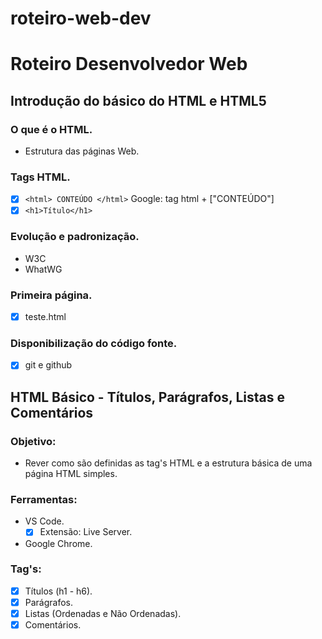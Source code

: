 # roteiro-web-dev
# Roteiro Desenvolvedor Web

## Introdução do básico do HTML e HTML5

### O que é o HTML.
* Estrutura das páginas Web.
### Tags HTML.
-[x] `<html> CONTEÚDO </html>`
    Google: tag html + ["CONTEÚDO"]
-[x] `<h1>Título</h1>`
### Evolução e padronização.
* W3C
* WhatWG
### Primeira página.
- [x] teste.html
### Disponibilização do código fonte.
- [x] git e github


## HTML Básico - Títulos, Parágrafos, Listas e Comentários

### Objetivo:
* Rever como são definidas as tag's HTML e a estrutura básica de uma página HTML simples.

### Ferramentas:
* VS Code.
  - [x] Extensão: Live Server.
* Google Chrome.

### Tag's:
- [x] Títulos (h1 - h6).
- [x] Parágrafos.
- [x] Listas (Ordenadas e Não Ordenadas).
- [x] Comentários.